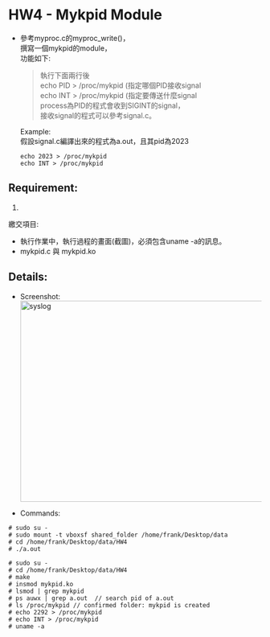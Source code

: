 # HW4 - Mykpid Module

* 參考myproc.c的myproc_write()，  
  撰寫一個mykpid的module，  
  功能如下:  
  >執行下面兩行後  
  echo PID > /proc/mykpid  (指定哪個PID接收signal    
  echo INT > /proc/mykpid  (指定要傳送什麼signal  
  process為PID的程式會收到SIGINT的signal，  
  接收signal的程式可以參考signal.c。
      
  Example:  
  假設signal.c編譯出來的程式為a.out，且其pid為2023
  ```
  echo 2023 > /proc/mykpid
  echo INT > /proc/mykpid
  ```

## Requirement: 
1.   
繳交項目:  
* 執行作業中，執行過程的畫面(截圖)，必須包含uname -a的訊息。  
* mykpid.c 與 mykpid.ko  

## Details:  

* Screenshot:  
<img src="https://github.com/frankkn/Linux_Kernel/blob/master/HW4_Mykpid_module/HW4/signal.jpg" width="1100" height="400" alt="syslog"/><br/>

* Commands:
```
# sudo su -
# sudo mount -t vboxsf shared_folder /home/frank/Desktop/data
# cd /home/frank/Desktop/data/HW4
# ./a.out
```
```
# sudo su -
# cd /home/frank/Desktop/data/HW4
# make
# insmod mykpid.ko
# lsmod | grep mykpid
# ps auwx | grep a.out  // search pid of a.out
# ls /proc/mykpid // confirmed folder: mykpid is created 
# echo 2292 > /proc/mykpid
# echo INT > /proc/mykpid
# uname -a
```


